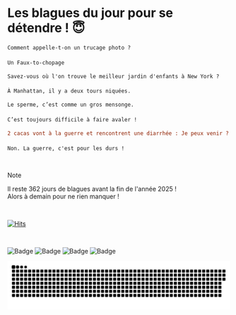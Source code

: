 
<h1>Les blagues du jour pour se détendre ! 😇</h1>

```diff
Comment appelle-t-on un trucage photo ?

Un Faux-to-chopage
```

```diff
Savez-vous où l'on trouve le meilleur jardin d'enfants à New York ?

À Manhattan, il y a deux tours niquées.
```

```diff
Le sperme, c’est comme un gros mensonge.

C’est toujours difficile à faire avaler !
```

```diff
2 cacas vont à la guerre et rencontrent une diarrhée : Je peux venir ?

Non. La guerre, c'est pour les durs !
```

<br/>

> [!NOTE]
> Il reste 362 jours de blagues avant la fin de l'année 2025 ! <br/>
> Alors à demain pour ne rien manquer !

<br/>


[![Hits](https://hits.seeyoufarm.com/api/count/incr/badge.svg?url=https%3A%2F%2Fgithub.com%2FClems02%2Fhit-counter&count_bg=%23003E80&title_bg=%235C9FE1&icon=powershell.svg&icon_color=%23FFFFFF&title=Visite&edge_flat=false)](https://hits.seeyoufarm.com)


<br/>


![Badge](https://img.shields.io/badge/Last%20updated%20on-white?style=for-the-badge&logo=clockify)   ![Badge](https://img.shields.io/badge/04/01-white?style=for-the-badge) ![Badge](https://img.shields.io/badge/at-white?style=for-the-badge) ![Badge](https://img.shields.io/badge/02:57-white?style=for-the-badge)


<p align="center">
 <img width="1000" src="assets/github-snake.svg" alt="snake"/>
</p>
